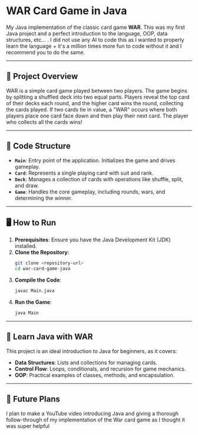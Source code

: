 # WAR Card Game in Java

My Java implementation of the classic card game **WAR**. This was my first Java project and a perfect introduction to the language, OOP, data structures, etc... . I did not use any AI to code this as I wanted to properly learn the language + it's a million times more fun to code without it and I recommend you to do the same.

---

## 🎯 **Project Overview**

WAR is a simple card game played between two players. The game begins by splitting a shuffled deck into two equal parts. Players reveal the top card of their decks each round, and the higher card wins the round, collecting the cards played. If two cards tie in value, a "WAR" occurs where both players place one card face down and then play their next card. The player who collects all the cards wins!

---

## 📂 **Code Structure**

- **`Main`**: Entry point of the application. Initializes the game and drives gameplay.
- **`Card`**: Represents a single playing card with suit and rank.
- **`Deck`**: Manages a collection of cards with operations like shuffle, split, and draw.
- **`Game`**: Handles the core gameplay, including rounds, wars, and determining the winner.

---

## 🖥️ **How to Run**

1. **Prerequisites**: Ensure you have the Java Development Kit (JDK) installed.
2. **Clone the Repository**:
   ```bash
   git clone <repository-url>
   cd war-card-game-java
   ```
3. **Compile the Code**:
   ```bash
   javac Main.java
   ```
4. **Run the Game**:
   ```bash
   java Main
   ```

---

## 📘 **Learn Java with WAR**

This project is an ideal introduction to Java for beginners, as it covers:

- **Data Structures**: Lists and collections for managing cards.
- **Control Flow**: Loops, conditionals, and recursion for game mechanics.
- **OOP**: Practical examples of classes, methods, and encapsulation.

---

## 🎥 **Future Plans**

I plan to make a YouTube video introducing Java and giving a thorough follow-through of my implementation of the War card game as I thought it was super helpful
